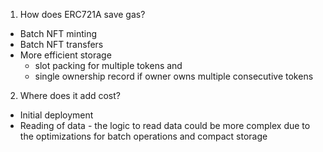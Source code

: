 1. How does ERC721A save gas?

* Batch NFT minting
* Batch NFT transfers
* More efficient storage
  * slot packing for multiple tokens and 
  * single ownership record if owner owns multiple consecutive tokens

2. Where does it add cost?

* Initial deployment
* Reading of data - the logic to read data could be more complex due to the optimizations for batch operations and compact storage